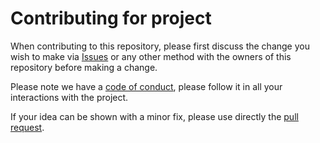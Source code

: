 # Contributing for project


When contributing to this repository, please first discuss the change you wish to make via [Issues](https://github.com/apecloud/kubeblocks.io/issues) or any other method with the owners of this repository before making a change.

Please note we have a [code of conduct](../CODE_OF_CONDUCT.md), please follow it in all your interactions with the project.

If your idea can be shown with a minor fix, please use directly the [pull request](https://github.com/apecloud/kubeblocks.io/pulls).
